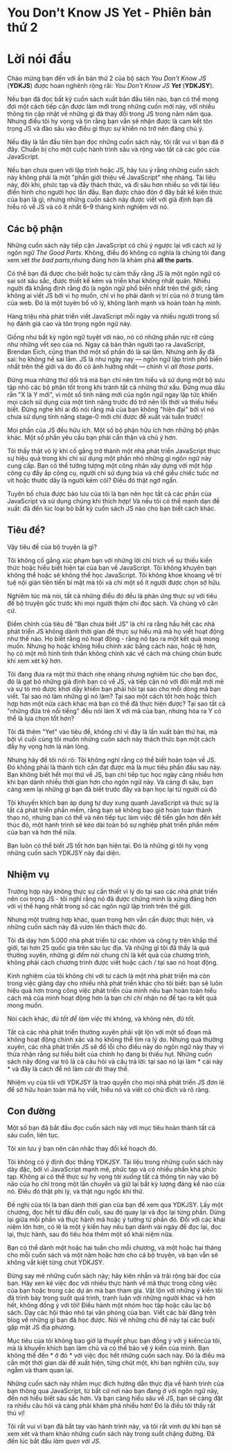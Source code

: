# You Don't Know JS Yet - Phiên bản thứ 2
# Lời nói đầu

Chào mừng bạn đến với ấn bản thứ 2 của bộ sách *You Don't Know JS* (**YDKJS**) được hoan nghênh rộng rãi: *You Don't Know JS **Yet*** (**YDKJSY**).

Nếu bạn đã đọc bất kỳ cuốn sách xuất bản đầu tiên nào, bạn có thể mong đợi một cách tiếp cận được làm mới trong những cuốn mới này, với nhiều thông tin cập nhật về những gì đã thay đổi trong JS trong năm năm qua. Nhưng điều tôi hy vọng và tin rằng bạn vẫn sẽ nhận được là cam kết tôn trọng JS và đào sâu vào điều gì thực sự khiến nó trở nên đáng chú ý.

Nếu đây là lần đầu tiên bạn đọc những cuốn sách này, tôi rất vui vì bạn đã ở đây. Chuẩn bị cho một cuộc hành trình sâu và rộng vào tất cả các góc của JavaScript.

Nếu bạn chưa quen với lập trình hoặc JS, hãy lưu ý rằng những cuốn sách này không phải là một "phần giới thiệu về JavaScript" nhẹ nhàng. Tài liệu này, đôi khi, phức tạp và đầy thách thức, và đi sâu hơn nhiều so với tài liệu điển hình cho người học lần đầu. Bạn được chào đón ở đây bất kể kiến ​​thức của bạn là gì, nhưng những cuốn sách này được viết với giả định bạn đã hiểu rõ về JS và có ít nhất 6–9 tháng kinh nghiệm với nó.

## Các bộ phận

Những cuốn sách này tiếp cận JavaScript có chủ ý ngược lại với cách xử lý ngôn ngữ *The Good Parts*. Không, điều đó không có nghĩa là chúng tôi đang xem xét *the bad parts*,nhưng đúng hơn là khám phá **all the parts**.

Có thể bạn đã được cho biết hoặc tự cảm thấy rằng JS là một ngôn ngữ có sai sót sâu sắc, được thiết kế kém và triển khai không nhất quán. Nhiều người đã khẳng định rằng đó là ngôn ngữ phổ biến nhất trên thế giới; rằng không ai viết JS bởi vì họ muốn, chỉ vì họ phải dành vị trí của nó ở trung tâm của web. Đó là một tuyên bố vô lý, không lành mạnh và hoàn toàn hạ mình.

Hàng triệu nhà phát triển viết JavaScript mỗi ngày và nhiều người trong số họ đánh giá cao và tôn trọng ngôn ngữ này.

Giống như bất kỳ ngôn ngữ tuyệt vời nào, nó có những phần rực rỡ cũng như những vết sẹo của nó. Ngay cả bản thân người tạo ra JavaScript, Brendan Eich, cũng than thở một số phần đó là sai lầm. Nhưng anh ấy đã sai: họ không hề sai lầm. JS là như ngày nay — ngôn ngữ lập trình phổ biến nhất trên thế giới và do đó có ảnh hưởng nhất — chính vì *all those parts*.

Đừng mua những thứ dối trá mà bạn chỉ nên tìm hiểu và sử dụng một bộ sưu tập nhỏ các bộ phận tốt trong khi tránh tất cả những thứ xấu. Đừng mua dầu rắn "X là Y mới", vì một số tính năng mới của ngôn ngữ ngay lập tức khiến mọi cách sử dụng của một tính năng trước đó trở nên lỗi thời và thiếu hiểu biết. Đừng nghe khi ai đó nói rằng mã của bạn không "hiện đại" bởi vì nó chưa sử dụng tính năng stage-0 mới chỉ được đề xuất vài tuần trước!

Mọi phần của JS đều hữu ích. Một số bộ phận hữu ích hơn những bộ phận khác. Một số phần yêu cầu bạn phải cẩn thận và chủ ý hơn.

Tôi thấy thật vô lý khi cố gắng trở thành một nhà phát triển JavaScript thực sự hiệu quả trong khi chỉ sử dụng một phần nhỏ những gì ngôn ngữ này cung cấp. Bạn có thể tưởng tượng một công nhân xây dựng với một hộp công cụ đầy ắp công cụ, người chỉ sử dụng búa và chế giễu chiếc tuốc nơ vít hoặc thước dây là người kém cỏi? Điều đó thật ngớ ngẩn.

Tuyên bố chưa được bảo lưu của tôi là bạn nên học tất cả các phần của JavaScript và sử dụng chúng khi thích hợp! Và nếu tôi có thể mạnh dạn đề xuất: đã đến lúc loại bỏ bất kỳ cuốn sách JS nào cho bạn biết cách khác.

## Tiêu đề?

Vậy tiêu đề của bộ truyện là gì?

Tôi không cố gắng xúc phạm bạn với những lời chỉ trích về sự thiếu kiến ​​thức hoặc hiểu biết hiện tại của bạn về JavaScript. Tôi không khuyên bạn không thể hoặc sẽ không thể học JavaScript. Tôi không khoe khoang về trí tuệ nội gián tiên tiến bí mật mà tôi và chỉ một số ít người được chọn sở hữu.

Nghiêm túc mà nói, tất cả những điều đó đều là phản ứng thực sự với tiêu đề bộ truyện gốc trước khi mọi người thậm chí đọc sách. Và chúng vô căn cứ.

Điểm chính của tiêu đề "Bạn chưa biết JS" là chỉ ra rằng hầu hết các nhà phát triển JS không dành thời gian để thực sự hiểu mã mà họ viết hoạt động như thế nào. Họ biết rằng nó hoạt động - rằng nó tạo ra một kết quả mong muốn. Nhưng họ hoặc không hiểu chính xác bằng cách nào, hoặc tệ hơn, họ có một mô hình tinh thần không chính xác về cách mà chúng chùn bước khi xem xét kỹ hơn.

Tôi đang đưa ra một thử thách nhẹ nhàng nhưng nghiêm túc cho bạn đọc, đó là gạt bỏ những giả định bạn có về JS, và tiếp cận nó với đôi mắt mới mẻ và sự tò mò được khơi dậy khiến bạn phải hỏi tại sao cho mỗi dòng mã bạn viết. Tại sao nó làm những gì nó làm? Tại sao một cách tốt hơn hoặc thích hợp hơn một nửa cách khác mà bạn có thể đã thực hiện được? Tại sao tất cả "những đứa trẻ nổi tiếng" đều nói làm X với mã của bạn, nhưng hóa ra Y có thể là lựa chọn tốt hơn?

Tôi đã thêm "Yet" vào tiêu đề, không chỉ vì đây là lần xuất bản thứ hai, mà bởi vì cuối cùng tôi muốn những cuốn sách này thách thức bạn một cách đầy hy vọng hơn là nản lòng.

Nhưng hãy để tôi nói rõ: Tôi không nghĩ rằng có thể biết hoàn toàn về JS. Đó không phải là thành tích cần đạt được mà là mục tiêu phấn đấu sau này. Bạn không biết hết mọi thứ về JS, bạn chỉ tiếp tục học ngày càng nhiều hơn khi bạn dành nhiều thời gian hơn cho ngôn ngữ này. Và càng đi sâu, bạn càng xem lại những gì bạn đã biết trước đây và bạn học lại từ người cũ đó

Tôi khuyến khích bạn áp dụng tư duy xung quanh JavaScript và thực sự là tất cả phát triển phần mềm, rằng bạn sẽ không bao giờ hoàn toàn thành thạo nó, nhưng bạn có thể và nên tiếp tục làm việc để tiến gần hơn đến kết thúc đó, một hành trình sẽ kéo dài toàn bộ sự nghiệp phát triển phần mềm của bạn và hơn thế nữa.

Bạn luôn có thể biết JS tốt hơn bạn hiện tại. Đó là những gì tôi hy vọng những cuốn sách YDKJSY này đại diện.

## Nhiệm vụ

Trường hợp này không thực sự cần thiết vì lý do tại sao các nhà phát triển nên coi trọng JS - tôi nghĩ rằng nó đã được chứng minh là xứng đáng hơn với vị thế hạng nhất trong số các ngôn ngữ lập trình trên thế giới.

Nhưng một trường hợp khác, quan trọng hơn vẫn cần được thực hiện, và những cuốn sách này đã vươn lên thách thức đó.

Tôi đã dạy hơn 5.000 nhà phát triển từ các nhóm và công ty trên khắp thế giới, tại hơn 25 quốc gia trên sáu lục địa. Và những gì tôi đã thấy là quá thường xuyên, những gì *đếm* nói chung chỉ là kết quả của chương trình, không phải cách chương trình được viết hoặc cách / tại sao nó hoạt động.

Kinh nghiệm của tôi không chỉ với tư cách là một nhà phát triển mà còn trong việc giảng dạy cho nhiều nhà phát triển khác cho tôi biết: bạn sẽ luôn hiệu quả hơn trong công việc phát triển của mình nếu bạn hoàn toàn hiểu cách mã của mình hoạt động hơn là bạn chỉ *chỉ* nhận nó để tạo ra kết quả mong muốn.

Nói cách khác, *đủ tốt để làm việc* thì không, và không nên, *đủ tốt*.

Tất cả các nhà phát triển thường xuyên phải vật lộn với một số đoạn mã không hoạt động chính xác và họ không thể tìm ra lý do. Nhưng quá thường xuyên, các nhà phát triển JS sẽ đổ lỗi cho điều này do ngôn ngữ này thay vì thừa nhận rằng sự hiểu biết của chính họ đang bị thiếu hụt. Những cuốn sách này đóng vai trò là cả câu hỏi và câu trả lời: tại sao nó lại làm * cái này * và đây là cách để nó làm *cái đó* thay thế.

Nhiệm vụ của tôi với YDKJSY là trao quyền cho mọi nhà phát triển JS đơn lẻ để sở hữu hoàn toàn mã họ viết, hiểu nó và viết có chủ đích và rõ ràng.

## Con đường

Một số bạn đã bắt đầu đọc cuốn sách này với mục tiêu hoàn thành tất cả sáu cuốn, liên tục.

Tôi xin lưu ý bạn nên cân nhắc thay đổi kế hoạch đó.

Tôi không có ý định đọc thẳng YDKJSY. Tài liệu trong những cuốn sách này dày đặc, bởi vì JavaScript mạnh mẽ, phức tạp và có nhiều phần khá phức tạp. Không ai có thể thực sự hy vọng *tải xuống* tất cả thông tin này vào bộ não của họ chỉ trong một lần chuyển và giữ lại bất kỳ lượng đáng kể nào của nó. Điều đó thật phi lý, và thật ngu ngốc khi thử.

Đề nghị của tôi là bạn dành thời gian của bạn để xem qua YDKJSY. Lấy một chương, đọc hết từ đầu đến cuối, sau đó quay lại và đọc lại từng phần. Dừng lại giữa mỗi phần và thực hành mã hoặc ý tưởng từ phần đó. Đối với các khái niệm lớn hơn, có lẽ là một ý kiến ​​hay nếu bạn dành vài ngày để đọc lại, đọc lại, thực hành, sau đó tiêu hóa thêm một số khái niệm nữa.

Bạn có thể dành một hoặc hai tuần cho mỗi chương, và một hoặc hai tháng cho mỗi cuốn sách và một năm hoặc hơn cho cả bộ truyện, và bạn vẫn sẽ không vắt kiệt từng chút YDKJSY.

Đừng say mê những cuốn sách này; hãy kiên nhẫn và trải rộng bài đọc của bạn. Hãy xen kẽ việc đọc với nhiều thực hành về mã thực trong công việc của bạn hoặc trong các dự án mà bạn tham gia. Vật lộn với những ý kiến ​​tôi đã trình bày trong suốt quá trình, tranh luận với những người khác và hơn hết, không đồng ý với tôi! Điều hành một nhóm học tập hoặc câu lạc bộ sách. Dạy các hội thảo nhỏ tại văn phòng của bạn. Viết các bài đăng trên blog về những gì bạn đã học được. Nói về những chủ đề này tại các buổi gặp mặt JS địa phương.

Mục tiêu của tôi không bao giờ là thuyết phục bạn đồng ý với ý kiến ​​của tôi, mà là khuyến khích bạn làm chủ và có thể bảo vệ ý kiến ​​của mình. Bạn không thể đến * ở đó * với việc đọc hết những cuốn sách này. Đó là điều mà cần một thời gian dài để xuất hiện, từng chút một, khi bạn nghiên cứu, suy ngẫm và tham quan lại.

Những cuốn sách này nhằm mục đích hướng dẫn thực địa về hành trình của bạn thông qua JavaScript, từ bất cứ nơi nào bạn đang ở với ngôn ngữ này, đến nơi hiểu biết sâu sắc hơn. Và bạn càng hiểu sâu về JS, bạn sẽ càng đặt ra nhiều câu hỏi và càng phải khám phá nhiều hơn! Đó là điều tôi thấy rất thú vị!

Tôi rất vui vì bạn đã bắt tay vào hành trình này, và tôi rất vinh dự khi bạn sẽ xem xét và tham khảo những cuốn sách này trong suốt chặng đường. Đã đến lúc bắt đầu *làm quen với JS*.
